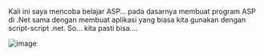 Kali ini saya mencoba belajar ASP… pada dasarnya membuat program ASP di .Net sama dengan membuat aplikasi yang biasa kita gunakan dengan script-script .net. So… kita pasti bisa….

![image](https://github.com/kangmasjm/Program-Sederhana-ASP-link-with-Ms.-Excel-and-Ms.-Access/assets/59429191/4585f25c-cded-46c8-b614-31cf519ed477)
